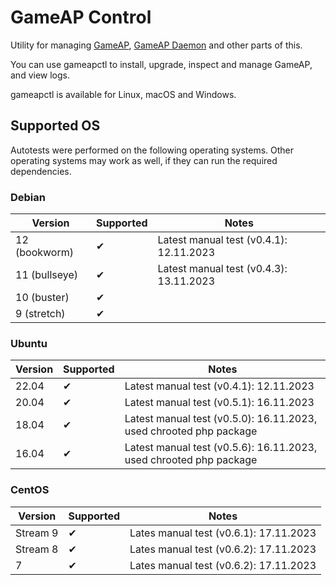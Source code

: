 # GameAP Control

Utility for managing [GameAP](https://gameap.ru), [GameAP Daemon](https://github.com/gameap/daemon) and other parts of this.

You can use gameapctl to install, upgrade, inspect and manage GameAP, and view logs.

gameapctl is available for Linux, macOS and Windows.

## Supported OS

Autotests were performed on the following operating systems. 
Other operating systems may work as well, if they can run the required dependencies.

### Debian

| Version       | Supported | Notes                                   |
|---------------|-----------|-----------------------------------------|
| 12 (bookworm) | ✔         | Latest manual test (v0.4.1): 12.11.2023 |
| 11 (bullseye) | ✔         | Latest manual test (v0.4.3): 13.11.2023 |
| 10 (buster)   | ✔         |                                         |
| 9 (stretch)   | ✔         |                                         | 

### Ubuntu

| Version | Supported | Notes                                                              |
|---------|----------|--------------------------------------------------------------------|
| 22.04   | ✔        | Latest manual test (v0.4.1): 12.11.2023                            |
| 20.04   | ✔        | Latest manual test (v0.5.1): 16.11.2023                            |
| 18.04   | ✔        | Latest manual test (v0.5.0): 16.11.2023, used chrooted php package |
| 16.04   | ✔        | Latest manual test (v0.5.6): 16.11.2023, used chrooted php package |

### CentOS

| Version  | Supported | Notes                                  |
|----------|----------|----------------------------------------|
| Stream 9 | ✔        | Lates manual test (v0.6.1): 17.11.2023 |
| Stream 8 | ✔        | Lates manual test (v0.6.2): 17.11.2023 |
| 7        | ✔        | Lates manual test (v0.6.2): 17.11.2023 |